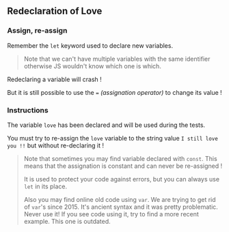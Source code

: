 ## Redeclaration of Love

### Assign, re-assign

Remember the `let` keyword used to declare new variables.

> Note that we can't have multiple variables with the same identifier otherwise
> JS wouldn't know which one is which.

Redeclaring a variable will crash !

But it is still possible to use the `=` _(assignation operator)_ to change its
value !

### Instructions

The variable `love` has been declared and will be used during the tests.

You must try to re-assign the `love` variable to the string value
`I still love you !!` but without re-declaring it !

> Note that sometimes you may find variable declared with `const`. This means
> that the assignation is constant and can never be re-assigned !
>
> It is used to protect your code against errors, but you can always use `let`
> in its place.
>
> Also you may find online old code using `var`. We are trying to get rid of
> `var`'s since 2015. It's ancient syntax and it was pretty problematic. Never
> use it! If you see code using it, try to find a more recent example. This one
> is outdated.
